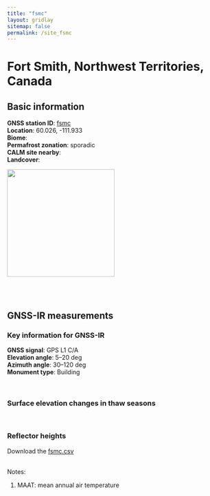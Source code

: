 ```yaml
---
title: "fsmc"
layout: gridlay
sitemap: false
permalink: /site_fsmc
---
```


# Fort Smith, Northwest Territories, Canada

## Basic information

<div markdown="0" id="information" class="col-sm-12">
    <!--
    <div markdown="0" id="geolocation" class="col-sm-6">
        <iframe width="350px" height="350px" frameborder="0" src="{{ site.url }}{{ site.baseurl }}/maps/fsmc.html"></iframe>  
    </div>
    -->
    <p>
        <b>GNSS station ID</b>:         <a href="http://chain.physics.unb.ca/chain/">fsmc</a><br/>            
        <b>Location</b>:                60.026, -111.933<br/>
        <b>Biome</b>:                   <br/>
        <b>Permafrost zonation</b>:     sporadic<br/>
        <b>CALM site nearby</b>:        <br/>
        <b>Landcover</b>:               
    </p>
    <p>
        <img src="{{ site.url }}{{ site.baseurl }}/photos/fsmc.jpg" height="250px" border="0">
    </p>
    <br/>
    <br/>
</div>

## GNSS-IR measurements

<div markdown="0" id="parameter" class="col-sm-12">
    <h3>Key information for GNSS-IR</h3>
    <p>
    <b>GNSS signal</b>:            GPS L1 C/A <br/>
    <b>Elevation angle</b>:        5–20 deg <br/>
    <b>Azimuth angle</b>:          30–120 deg <br/>
    <b>Monument type</b>:          Building
    </p>
    <br/>
    <h3>Surface elevation changes in thaw seasons</h3>
    <!--
    <iframe width="900" height="800" frameborder="0" scrolling="no" src="{{ site.url }}{{ site.baseurl }}/gnssir/fsmc_plot.html"></iframe>
    -->
    <br/>
    <h3>Reflector heights</h3>
    Download the <a href="{{ site.url }}{{ site.baseurl }}/gnssir/fsmc.csv">fsmc.csv</a>
    <br/>
    <br/>
</div>

Notes:
1. MAAT: mean annual air temperature



